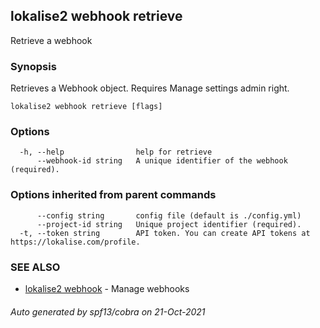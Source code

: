 ## lokalise2 webhook retrieve

Retrieve a webhook

### Synopsis

Retrieves a Webhook object. Requires Manage settings admin right.

```
lokalise2 webhook retrieve [flags]
```

### Options

```
  -h, --help                help for retrieve
      --webhook-id string   A unique identifier of the webhook (required).
```

### Options inherited from parent commands

```
      --config string       config file (default is ./config.yml)
      --project-id string   Unique project identifier (required).
  -t, --token string        API token. You can create API tokens at https://lokalise.com/profile.
```

### SEE ALSO

* [lokalise2 webhook](lokalise2_webhook.md)	 - Manage webhooks

###### Auto generated by spf13/cobra on 21-Oct-2021
